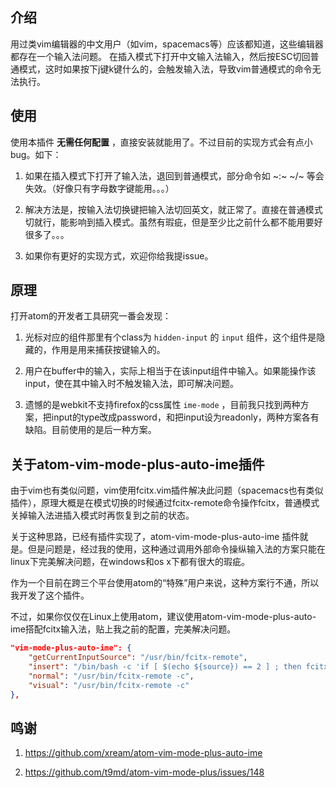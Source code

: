 ## 介绍
用过类vim编辑器的中文用户（如vim，spacemacs等）应该都知道，这些编辑器都存在一个输入法问题。
在插入模式下打开中文输入法输入，然后按ESC切回普通模式，这时如果按下j键k键什么的，会触发输入法，导致vim普通模式的命令无法执行。


## 使用
使用本插件 **无需任何配置** ，直接安装就能用了。不过目前的实现方式会有点小bug。如下：

1. 如果在插入模式下打开了输入法，退回到普通模式，部分命令如 ~:~ ~/~ 等会失效。（好像只有字母数字键能用。。。）

2. 解决方法是，按输入法切换键把输入法切回英文，就正常了。直接在普通模式切就行，能影响到插入模式。虽然有瑕疵，但是至少比之前什么都不能用要好很多了。。。

3. 如果你有更好的实现方式，欢迎你给我提issue。

## 原理
打开atom的开发者工具研究一番会发现：
1. 光标对应的组件那里有个class为 `hidden-input` 的 `input` 组件，这个组件是隐藏的，作用是用来捕获按键输入的。

2. 用户在buffer中的输入，实际上相当于在该input组件中输入。如果能操作该input，使在其中输入时不触发输入法，即可解决问题。

3. 遗憾的是webkit不支持firefox的css属性 `ime-mode` ，目前我只找到两种方案，把input的type改成password，和把input设为readonly，两种方案各有缺陷。目前使用的是后一种方案。


## 关于atom-vim-mode-plus-auto-ime插件
由于vim也有类似问题，vim使用fcitx.vim插件解决此问题（spacemacs也有类似插件），原理大概是在模式切换的时候通过fcitx-remote命令操作fcitx，普通模式关掉输入法进插入模式时再恢复到之前的状态。

关于这种思路，已经有插件实现了，atom-vim-mode-plus-auto-ime 插件就是。但是问题是，经过我的使用，这种通过调用外部命令操纵输入法的方案只能在linux下完美解决问题，在windows和os x下都有很大的瑕疵。

作为一个目前在跨三个平台使用atom的“特殊”用户来说，这种方案行不通，所以我开发了这个插件。

不过，如果你仅仅在Linux上使用atom，建议使用atom-vim-mode-plus-auto-ime搭配fcitx输入法，贴上我之前的配置，完美解决问题。

```json
"vim-mode-plus-auto-ime": {
    "getCurrentInputSource": "/usr/bin/fcitx-remote",
    "insert": "/bin/bash -c 'if [ $(echo ${source}) == 2 ] ; then fcitx-remote -o; fi'",
    "normal": "/usr/bin/fcitx-remote -c",
    "visual": "/usr/bin/fcitx-remote -c"
},
```

## 鸣谢
1. https://github.com/xream/atom-vim-mode-plus-auto-ime

1. https://github.com/t9md/atom-vim-mode-plus/issues/148
